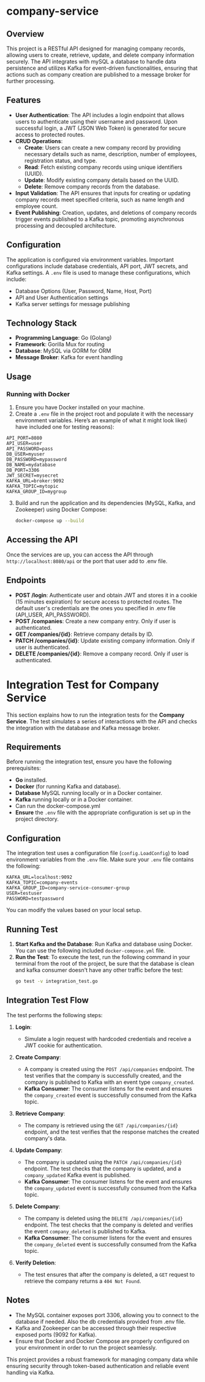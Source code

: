 # company-service

## Overview

This project is a RESTful API designed for managing company records, allowing users to create, retrieve, update, and delete company information securely. The API integrates with mySQL a database to handle data persistence and utilizes Kafka for event-driven functionalities, ensuring that actions such as company creation are published to a message broker for further processing.

## Features

- **User Authentication**: The API includes a login endpoint that allows users to authenticate using their username and password. Upon successful login, a JWT (JSON Web Token) is generated for secure access to protected routes.
- **CRUD Operations**:
  - **Create**: Users can create a new company record by providing necessary details such as name, description, number of employees, registration status, and type.
  - **Read**: Fetch existing company records using unique identifiers (UUID).
  - **Update**: Modify existing company details based on the UUID.
  - **Delete**: Remove company records from the database.
- **Input Validation**: The API ensures that inputs for creating or updating company records meet specified criteria, such as name length and employee count.
- **Event Publishing**: Creation, updates, and deletions of company records trigger events published to a Kafka topic, promoting asynchronous processing and decoupled architecture.

## Configuration

The application is configured via environment variables. Important configurations include database credentials, API port, JWT secrets, and Kafka settings. A `.env` file is used to manage these configurations, which include:

- Database Options (User, Password, Name, Host, Port)
- API and User Authentication settings
- Kafka server settings for message publishing

## Technology Stack

- **Programming Language**: Go (Golang)
- **Framework**: Gorilla Mux for routing
- **Database**: MySQL via GORM for ORM
- **Message Broker**: Kafka for event handling

## Usage

### Running with Docker

1. Ensure you have Docker installed on your machine.
2. Create a `.env` file in the project root and populate it with the necessary environment variables. Here’s an example of what it might look like(i have included one for testing reasons):

```env
API_PORT=8080
API_USER=user
API_PASSWORD=pass
DB_USER=myuser
DB_PASSWORD=mypassword
DB_NAME=mydatabase
DB_PORT=3306
JWT_SECRET=mysecret
KAFKA_URL=broker:9092
KAFKA_TOPIC=mytopic
KAFKA_GROUP_ID=mygroup
```

3. Build and run the application and its dependencies (MySQL, Kafka, and Zookeeper) using Docker Compose:

   ```bash
   docker-compose up --build
   ```

## Accessing the API

Once the services are up, you can access the API through `http://localhost:8080/api` or the port that user add to .env file.

## Endpoints

- **POST /login**: Authenticate user and obtain JWT and stores it in a cookie (15 minutes expiration) for secure access to protected routes. The default user's credentials are the ones you specified in .env file (API_USER, API_PASSWORD).
- **POST /companies**: Create a new company entry. Only if user is authenticated.
- **GET /companies/{id}**: Retrieve company details by ID.
- **PATCH /companies/{id}**: Update existing company information. Only if user is authenticated.
- **DELETE /companies/{id}**: Remove a company record. Only if user is authenticated.

# Integration Test for Company Service

This section explains how to run the integration tests for the **Company Service**. The test simulates a series of interactions with the API and checks the integration with the database and Kafka message broker.

## Requirements

Before running the integration test, ensure you have the following prerequisites:

- **Go** installed.
- **Docker** (for running Kafka and database).
- **Database** MySQL running locally or in a Docker container.
- **Kafka** running locally or in a Docker container.
- Can run the docker-compose.yml
- **Ensure** the `.env` file with the appropriate configuration is set up in the project directory.

## Configuration

The integration test uses a configuration file (`config.LoadConfig`) to load environment variables from the `.env` file. Make sure your `.env` file contains the following:

```env
KAFKA_URL=localhost:9092
KAFKA_TOPIC=company-events
KAFKA_GROUP_ID=company-service-consumer-group
USER=testuser
PASSWORD=testpassword
```

You can modify the values based on your local setup.


## Running Test

1. **Start Kafka and the Database**: Run Kafka and database using Docker. You can use the following included `docker-compose.yml` file.
2. **Run the Test**: To execute the test, run the following command in your terminal from the root of the project, be sure that the database is clean and kafka consumer doesn't have any other traffic before the test:
   ```bash
   go test -v integration_test.go
   ```

## Integration Test Flow

The test performs the following steps:

1. **Login**:

   - Simulate a login request with hardcoded credentials and receive a JWT cookie for authentication.
2. **Create Company**:

   - A company is created using the `POST /api/companies` endpoint. The test verifies that the company is successfully created, and the company is published to Kafka with an event type `company_created`.
   - **Kafka Consumer**: The consumer listens for the event and ensures the `company_created` event is successfully consumed from the Kafka topic.
3. **Retrieve Company**:

   - The company is retrieved using the `GET /api/companies/{id}` endpoint, and the test verifies that the response matches the created company's data.
4. **Update Company**:

   - The company is updated using the `PATCH /api/companies/{id}` endpoint. The test checks that the company is updated, and a `company_updated` Kafka event is published.
   - **Kafka Consumer**: The consumer listens for the event and ensures the `company_updated` event is successfully consumed from the Kafka topic.
5. **Delete Company**:

   - The company is deleted using the `DELETE /api/companies/{id}` endpoint. The test checks that the company is deleted and verifies the event `company_deleted` is published to Kafka.
   - **Kafka Consumer**: The consumer listens for the event and ensures the `company_deleted` event is successfully consumed from the Kafka topic.
6. **Verify Deletion**:

   - The test ensures that after the company is deleted, a `GET` request to retrieve the company returns a `404 Not Found`.

## Notes

- The MySQL container exposes port 3306, allowing you to connect to the database if needed. Also the db credentials provided from .env file.
- Kafka and Zookeeper can be accessed through their respective exposed ports (9092 for Kafka).
- Ensure that Docker and Docker Compose are properly configured on your environment in order to run the project seamlessly.

This project provides a robust framework for managing company data while ensuring security through token-based authentication and reliable event handling via Kafka.
